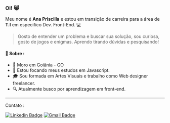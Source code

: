 ### **Oi!** 😸


Meu nome é **Ana Priscilla** e estou em transição de carreira para a área de **T.I** em especifico Dev. Front-End. 💻


> Gosto de entender um problema e buscar sua solução, sou curiosa, gosto de jogos e enigmas. Aprendo tirando dúvidas e pesquisando! 

#### 💬 **Sobre :** 
- 📍 Moro em Goiânia - GO
- 🦏 Estou focando meus estudos em Javascript.
- 🎓 Sou formada em Artes Visuais e trabalho como Web designer freelancer. 
- 🔍  Atualmente busco por aprendizagem em front-end.


---
Contato :

  [![Linkedin Badge](https://img.shields.io/badge/-LinkedIn-blue?style=flat-square&logo=Linkedin&logoColor=white&link=https://www.linkedin.com/in/anapriscilla/)](https://www.linkedin.com/in/anapriscilla/) [![Gmail Badge](https://img.shields.io/badge/-Gmail-c14438?style=flat-square&logo=Gmail&logoColor=white&link=mailto:web.anapriscilla@gmail.com)](mailto:web.anapriscilla@gmail.com)
